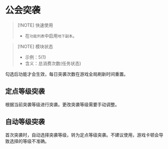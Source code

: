 # 公会突袭

> [!NOTE] 快速使用
> - 在`功能列表`中启用`地下副本`。<br>

> [!NOTE] 模块状态
> - 示例：5(1) <br>
> - 含义：总消费次数(任务状态)

勾选后功能才会生效，每日突袭次数在游戏全局刷新时间重置。

## 定点等级突袭

根据当前突袭等级进行突袭。更改突袭等级需要手动调整。

## 自动等级突袭

首次突袭时，自动选择突袭等级，转为定点等级突袭。不建议使用，游戏卡顿会导致选择的等级不准确。
